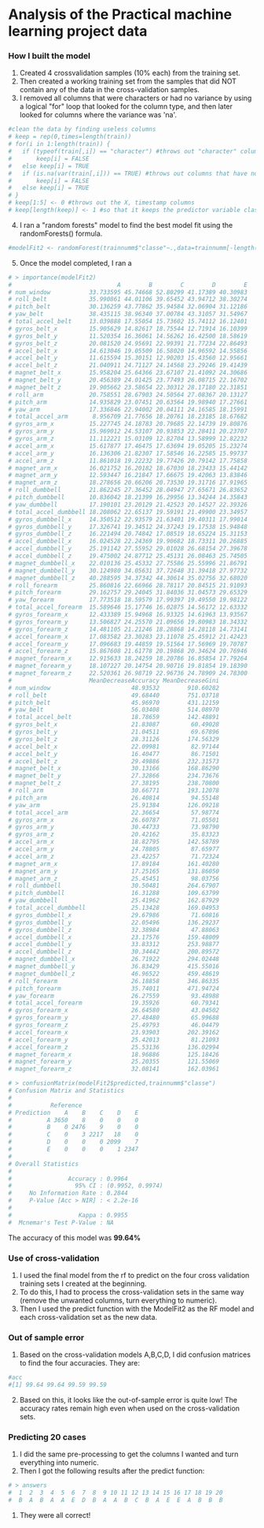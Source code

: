 Analysis of the Practical machine learning project data
========================================================

### How I built the model
1. Created 4 crossvalidation samples (10% each) from the training set.
2. Then created a working training set from the samples that did NOT contain any of the data in the cross-validation samples.
3. I removed all columns that were characters or had no variance by using a logical "for" loop that looked for the column type, and then later looked for columns where the variance was 'na'.


```r
#clean the data by finding useless columns
# keep = rep(0,times=length(train))
# for(i in 1:length(train)) {
#   if (typeof(train[,i]) == "character") #throws out "character" columns
#       keep[i] = FALSE
#   else keep[i] = TRUE
#   if (is.na(var(train[,i])) == TRUE) #throws out columns that have no variance
#       keep[i] = FALSE
#   else keep[i] = TRUE
# }
# keep[1:5] <- 0 #throws out the X, timestamp columns
# keep[length(keep)] <- 1 #so that it keeps the predictor variable classe
```

4. I ran a "random forests" model to find the best model fit using the randomForests() formula.


```r
#modelFit2 <- randomForest(trainnumm$"classe"~.,data=trainnumm[-length(trainnumm)],importance=TRUE,keep.forest=TRUE)
```

5. Once the model completed, I ran a 


```r
# > importance(modelFit2)
#                              A        B        C        D        E
# num_window           33.733595 45.74668 52.80299 41.17389 40.30983
# roll_belt            35.990861 44.01106 39.65452 43.94712 38.30274
# pitch_belt           30.136259 43.77862 35.94584 32.06904 31.12186
# yaw_belt             38.435115 38.96340 37.00784 43.31057 31.54967
# total_accel_belt     13.039888 17.55054 15.73602 15.74112 16.12401
# gyros_belt_x         15.905629 14.82617 18.75544 12.71914 16.10399
# gyros_belt_y         11.520354 16.36061 14.56262 16.42500 18.58619
# gyros_belt_z         20.081520 24.95691 22.99391 21.77234 22.86493
# accel_belt_x         14.613046 19.05509 16.58020 14.96592 14.55856
# accel_belt_y         11.615594 15.30151 12.90203 15.43560 12.95661
# accel_belt_z         21.040911 24.71127 24.14568 23.29246 19.41439
# magnet_belt_x        15.958204 25.64366 23.67107 21.41092 24.30686
# magnet_belt_y        20.456389 24.01425 23.77493 26.08715 22.16702
# magnet_belt_z        19.905662 23.58654 22.30312 28.17180 22.31851
# roll_arm             20.758551 28.67903 24.50564 27.08367 20.13127
# pitch_arm            14.935829 23.07451 20.63564 19.98940 17.27661
# yaw_arm              17.336846 22.94002 20.04111 24.16585 18.15991
# total_accel_arm       8.956709 21.77656 18.20761 18.23185 18.67682
# gyros_arm_x          15.227745 24.18783 20.79685 22.14739 19.80876
# gyros_arm_y          15.969012 24.53107 20.93853 22.28411 20.23707
# gyros_arm_z          11.112221 15.03109 12.82704 13.58999 12.82232
# accel_arm_x          15.617877 17.46475 17.63694 19.05205 15.23274
# accel_arm_y          16.136306 21.82307 17.58546 16.22585 15.99737
# accel_arm_z          11.861018 19.22232 19.77426 20.79142 17.75858
# magnet_arm_x         16.021752 16.20182 18.67030 18.23433 15.44142
# magnet_arm_y         12.593447 16.21847 17.66675 19.42063 13.83846
# magnet_arm_z         18.278656 20.66206 20.73530 19.31716 17.91965
# roll_dumbbell        21.862245 27.36452 28.04947 27.65671 26.83652
# pitch_dumbbell       10.836042 18.21399 16.29956 13.34244 14.35843
# yaw_dumbbell         17.190101 23.20129 21.42523 20.14527 22.39326
# total_accel_dumbbell 18.208062 22.65137 19.59191 21.49900 23.34957
# gyros_dumbbell_x     14.350512 22.93579 21.63401 19.40311 17.99014
# gyros_dumbbell_y     17.326741 19.34512 24.37243 19.17538 15.94848
# gyros_dumbbell_z     16.221494 20.74842 17.08519 18.65224 15.31153
# accel_dumbbell_x     16.024528 22.24369 19.90682 18.73311 20.26885
# accel_dumbbell_y     25.191142 27.55952 29.01028 26.68154 27.39678
# accel_dumbbell_z     19.475002 24.87712 25.45131 26.08463 25.74505
# magnet_dumbbell_x    22.010136 25.45332 27.75586 25.55996 21.86791
# magnet_dumbbell_y    30.124980 34.05631 37.72648 31.39418 27.97732
# magnet_dumbbell_z    40.288595 34.37342 44.30614 35.02756 32.68020
# roll_forearm         25.860816 22.66966 28.78117 20.84515 21.91093
# pitch_forearm        29.162757 29.24045 31.84036 31.04573 29.65329
# yaw_forearm          17.773518 18.59579 17.99397 19.49550 19.98122
# total_accel_forearm  15.589646 15.17746 16.02875 14.56172 12.63332
# gyros_forearm_x      12.433389 15.94968 16.93325 14.61963 13.93567
# gyros_forearm_y      13.506827 24.25570 21.09656 19.80983 18.34332
# gyros_forearm_z      14.481105 21.21246 18.28868 14.28118 14.73141
# accel_forearm_x      17.083582 23.30283 23.11078 25.45912 21.42423
# accel_forearm_y      17.096683 19.44859 19.51564 17.56969 19.70787
# accel_forearm_z      15.867608 21.61778 20.19868 20.34624 20.76946
# magnet_forearm_x     12.915633 18.24259 18.20786 16.85854 17.79264
# magnet_forearm_y     18.107227 20.14754 20.90716 19.81854 19.18390
# magnet_forearm_z     22.520361 26.98719 22.96736 24.78909 24.78300
#                      MeanDecreaseAccuracy MeanDecreaseGini
# num_window                       48.93532        910.60282
# roll_belt                        49.68440        751.03718
# pitch_belt                       45.96970        431.12159
# yaw_belt                         56.03408        514.08970
# total_accel_belt                 18.78659        142.48891
# gyros_belt_x                     21.83087         60.49028
# gyros_belt_y                     21.04511         69.67896
# gyros_belt_z                     28.31126        174.56329
# accel_belt_x                     22.09981         82.97144
# accel_belt_y                     16.40477         86.71501
# accel_belt_z                     29.49886        232.31573
# magnet_belt_x                    30.13166        168.86290
# magnet_belt_y                    27.32866        234.73676
# magnet_belt_z                    27.38195        238.70800
# roll_arm                         30.66771        193.12078
# pitch_arm                        26.40814         94.55148
# yaw_arm                          25.91384        126.09218
# total_accel_arm                  22.36654         57.98774
# gyros_arm_x                      26.60787         71.05501
# gyros_arm_y                      30.44733         73.98790
# gyros_arm_z                      20.42162         35.83323
# accel_arm_x                      18.82795        142.58789
# accel_arm_y                      24.78805         87.65977
# accel_arm_z                      23.42257         71.72324
# magnet_arm_x                     17.89184        161.40280
# magnet_arm_y                     17.25165        131.86050
# magnet_arm_z                     25.45451         98.03756
# roll_dumbbell                    30.50481        264.67907
# pitch_dumbbell                   16.31288        109.63799
# yaw_dumbbell                     25.41962        162.87929
# total_accel_dumbbell             25.13428        169.04953
# gyros_dumbbell_x                 29.67986         71.60816
# gyros_dumbbell_y                 22.05496        136.29237
# gyros_dumbbell_z                 32.38984         47.88063
# accel_dumbbell_x                 23.17576        159.48009
# accel_dumbbell_y                 33.83312        253.98877
# accel_dumbbell_z                 30.34442        200.89572
# magnet_dumbbell_x                26.71922        294.02448
# magnet_dumbbell_y                36.83429        415.55016
# magnet_dumbbell_z                46.96522        459.48619
# roll_forearm                     26.18858        346.86335
# pitch_forearm                    35.74011        471.94724
# yaw_forearm                      26.27559         93.48988
# total_accel_forearm              19.35926         60.79341
# gyros_forearm_x                  26.64580         43.04502
# gyros_forearm_y                  27.48480         65.99688
# gyros_forearm_z                  25.49793         46.04479
# accel_forearm_x                  23.93903        202.39162
# accel_forearm_y                  25.42013         81.21093
# accel_forearm_z                  25.53136        136.02994
# magnet_forearm_x                 18.96886        125.18426
# magnet_forearm_y                 25.20355        121.55069
# magnet_forearm_z                 32.08141        162.03961

# > confusionMatrix(modelFit2$predicted,trainnumm$"classe")
# Confusion Matrix and Statistics
# 
#           Reference
# Prediction    A    B    C    D    E
#          A 3650    8    0    0    0
#          B    0 2476    9    0    0
#          C    0    3 2217   18    0
#          D    0    0    0 2099    7
#          E    0    0    0    1 2347
# 
# Overall Statistics
#                                           
#                Accuracy : 0.9964          
#                  95% CI : (0.9952, 0.9974)
#     No Information Rate : 0.2844          
#     P-Value [Acc > NIR] : < 2.2e-16       
#                                           
#                   Kappa : 0.9955          
#  Mcnemar's Test P-Value : NA    
```
The accuracy of this model was **99.64%**

### Use of cross-validation
1. I used the final model from the rf to predict on the four cross validation training sets I created at the beginning.
2. To do this, I had to process the cross-validation sets in the same way (remove the unwanted columns, turn everything to numeric).
3. Then I used the predict function with the ModelFit2 as the RF model and each cross-validation set as the new data.


### Out of sample error
1. Based on the cross-validation models A,B,C,D, I did confusion matrices to find the four accuracies. They are:


```r
#acc
#[1] 99.64 99.64 99.59 99.59
```

2. Based on this, it looks like the out-of-sample error is quite low! The accuracy rates remain high even when used on the cross-validation sets.

### Predicting 20 cases
1. I did the same pre-processing to get the columns I wanted and turn everything into numeric.
2. Then I got the following results after the predict function:


```r
# > answers
#  1  2  3  4  5  6  7  8  9 10 11 12 13 14 15 16 17 18 19 20 
#  B  A  B  A  A  E  D  B  A  A  B  C  B  A  E  E  A  B  B  B 
```
1. They were all correct!
